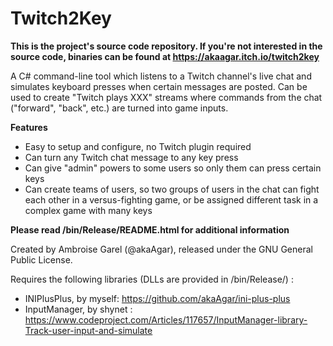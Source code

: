 # Twitch2Key

**This is the project's source code repository. If you're not interested in the source code, binaries can be found at https://akaagar.itch.io/twitch2key**

A C# command-line tool which listens to a Twitch channel's live chat and simulates keyboard presses when certain messages are posted. Can be used to create "Twitch plays XXX" streams where commands from the chat ("forward", "back", etc.) are turned into game inputs.

**Features**

* Easy to setup and configure, no Twitch plugin required
* Can turn any Twitch chat message to any key press
* Can give "admin" powers to some users so only them can press certain keys
* Can create teams of users, so two groups of users in the chat can fight each other in a versus-fighting game, or be assigned different task in a complex game with many keys

**Please read /bin/Release/README.html for additional information**

Created by Ambroise Garel (@akaAgar), released under the GNU General Public License.

Requires the following libraries (DLLs are provided in /bin/Release/) :
* INIPlusPlus, by myself: https://github.com/akaAgar/ini-plus-plus
* InputManager, by shynet : https://www.codeproject.com/Articles/117657/InputManager-library-Track-user-input-and-simulate
